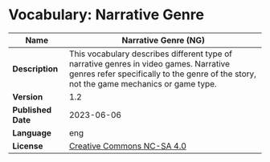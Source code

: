 # Vocabulary: Narrative Genre
| **Name**           | Narrative Genre (NG)                                                                                                                                                                   |
|--------------------|-----------------------------------------------------------------------------------------------------------------------------------------------------------------------------------------------------|
| **Description**    | This vocabulary describes different type of narrative genres in video games. Narrative genres refer specifically to the genre of the story, not the game mechanics or game type. |
| **Version**        | 1.2                                                                                                                                                                                              |
| **Published Date** | 2023-06-06                                                                                                                                                                                          |
| **Language**       | eng                                                                                                                                                                                                 |
| **License**        | [Creative Commons NC-SA 4.0](https://creativecommons.org/licenses/by-nc-sa/4.0/)                                                                                                                                                                          |
